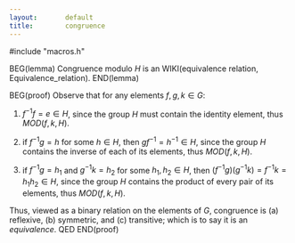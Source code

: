 ```yaml
---
layout:       default
title:        congruence
---
```


#include  "macros.h"

BEG(lemma)
Congruence modulo $H$ is an WIKI(equivalence relation, Equivalence_relation).
END(lemma)

BEG(proof)
Observe that for any elements $f, g, k ∈ G$:

1. $f^{-1} f = e ∈ H$, since the group $H$ must contain the identity element, thus $MOD(f,k,H)$.

2. if $f^{-1} g = h$ for some $h ∈ H$, then $g f^{-1} = h^{-1} ∈ H$, since the group $H$ contains the inverse of each of its elements, thus $MOD(f,k,H)$.

3. if $f^{-1} g = h_1$ and $g^{-1} k = h_2$ for some $h_1, h_2 ∈ H$, then $(f^{-1}g)(g^{-1} k) = f^{-1} k = h_1 h_2 ∈ H$, since the group $H$ contains the product of every pair of its elements, thus $MOD(f,k,H)$.

Thus, viewed as a binary relation on the elements of $G$, congruence is (a) reflexive, (b) symmetric, and (c) transitive; which is to say it is an *equivalence*. QED
END(proof)
